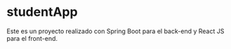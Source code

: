 # studentApp

Este es un proyecto realizado con Spring Boot para el back-end y React JS para el front-end.
